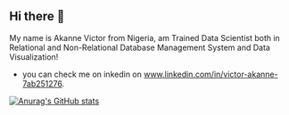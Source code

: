 ## Hi there 👋
My name is Akanne Victor from Nigeria, am Trained Data Scientist both in Relational and Non-Relational Database Management System and Data Visualization!
- you can check me on inkedin on www.linkedin.com/in/victor-akanne-7ab251276.

[![Anurag's GitHub stats](https://github-readme-stats.vercel.app/api?username=akans23)](https://github.com/anuraghazra/github-readme-stats)


<!--
**akans23/akans23** is a ✨ _special_ ✨ repository because its `README.md` (this file) appears on your GitHub profile.

Here are some ideas to get you started:

- 🔭 I’m currently working on ...
- 🌱 I’m currently learning ...
- 👯 I’m looking to collaborate on ...
- 🤔 I’m looking for help with ...
- 💬 Ask me about ...
- 📫 How to reach me: ...
- 😄 Pronouns: ...
- ⚡ Fun fact: ...
-->
